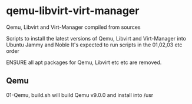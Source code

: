# qemu-libvirt-virt-manager
Qemu, Libvirt and Virt-Manager compiled from sources

Scripts to install the latest versions of Qemu, Libvirt and Virt-Manager into Ubuntu Jammy and Noble
It's expected to run scripts in the 01,02,03 etc order

ENSURE all apt packages for Qemu, Libvirt etc etc are removed.

## Qemu
01-Qemu, build.sh will build Qemu v9.0.0 and install into /usr


